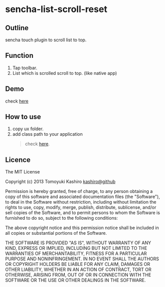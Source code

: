 sencha-list-scroll-reset
========================


## Outline

sencha touch plugin to scroll list to top.

## Function

1. Tap toolbar.
2. List which is scrolled scroll to top. (like native app)

## Demo

check [here](http://kashiro.github.com/sencha-list-scroll-reset/)

## How to use

1. copy ux folder.
2. add class path to your application
	> check [here](http://scriptogr.am/tkashiro/post/how-to-use-senchatouch-custom-components). 


## Licence

The MIT License

Copyright (c) 2013 Tomoyuki Kashiro <kashiro@github>

Permission is hereby granted, free of charge, to any person obtaining a copy
of this software and associated documentation files (the "Software"), to deal
in the Software without restriction, including without limitation the rights
to use, copy, modify, merge, publish, distribute, sublicense, and/or sell
copies of the Software, and to permit persons to whom the Software is
furnished to do so, subject to the following conditions:

The above copyright notice and this permission notice shall be included in
all copies or substantial portions of the Software.

THE SOFTWARE IS PROVIDED "AS IS", WITHOUT WARRANTY OF ANY KIND, EXPRESS OR
IMPLIED, INCLUDING BUT NOT LIMITED TO THE WARRANTIES OF MERCHANTABILITY,
FITNESS FOR A PARTICULAR PURPOSE AND NONINFRINGEMENT. IN NO EVENT SHALL THE
AUTHORS OR COPYRIGHT HOLDERS BE LIABLE FOR ANY CLAIM, DAMAGES OR OTHER
LIABILITY, WHETHER IN AN ACTION OF CONTRACT, TORT OR OTHERWISE, ARISING FROM,
OUT OF OR IN CONNECTION WITH THE SOFTWARE OR THE USE OR OTHER DEALINGS IN
THE SOFTWARE.

